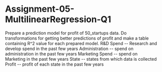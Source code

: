 # Assignment-05-MultilinearRegression-Q1
Prepare a prediction model for profit of 50_startups data. Do transformations for getting better predictions of profit and make a table containing R^2 value for each prepared model. R&amp;D Spend -- Research and develop spend in the past few years Administration -- spend on administration in the past few years Marketing Spend -- spend on Marketing in the past few years State -- states from which data is collected Profit  -- profit of each state in the past few years
